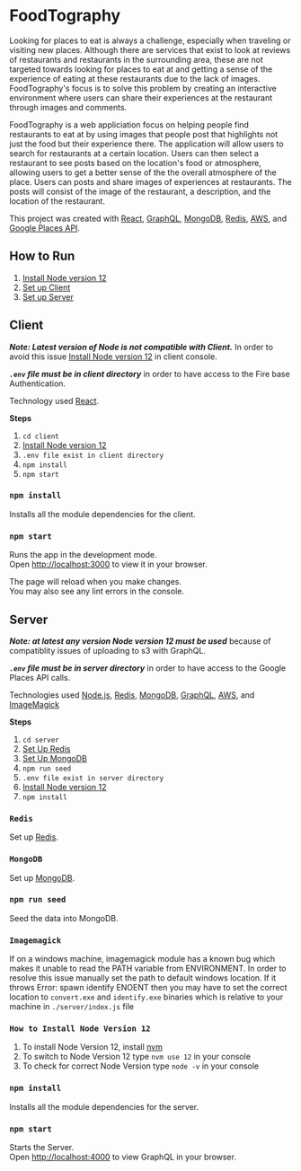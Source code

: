 # FoodTography
	
Looking for places to eat is always a challenge, especially when traveling or visiting new places. Although there are services that exist to look at reviews of restaurants and restaurants in the surrounding area, these are not targeted towards looking for places to eat at and getting a sense of the experience of eating at these restaurants due to the lack of images. FoodTography's focus is to solve this problem by creating an interactive environment where users can share their experiences at the restaurant through images and comments.

FoodTography is a web appliciation focus on helping people find restaurants to eat at by using images that people post that highlights not just the food but their experience there. The application will allow users to search for restaurants at a certain location. Users can then select a restaurant to see posts based on the location's food or atmosphere, allowing users to get a better sense of the the overall atmosphere of the place. Users can posts and share images of experiences at restaurants. The posts will consist of the image of the restaurant, a description, and the location of the restaurant.


This project was created with [React](https://github.com/facebook/create-react-app), [GraphQL](https://graphql.org/), [MongoDB](https://www.mongodb.com/), [Redis](https://redis.io/), [AWS](https://aws.amazon.com/), and [Google Places API](https://developers.google.com/maps/documentation/places/web-service/overview).


## How to Run
1. [Install Node version 12](#how-to-install-node-version-12)
2. [Set up Client](#client)
3. [Set up Server](#server)

## Client
***Note: Latest version of Node is not compatible with Client.***
In order to avoid this issue [Install Node version 12](#how-to-install-node-version-12) in client console.

***`.env` file must be in client directory*** in order to have access to the Fire base Authentication.

Technology used [React](https://github.com/facebook/create-react-app).

**Steps**
1. `cd client`
2. [Install Node version 12](#how-to-install-node-version-12)
3. `.env file exist in client directory`
4. `npm install`
6. `npm start`

### `npm install`
Installs all the module dependencies for the client.

### `npm start`

Runs the app in the development mode.\
Open [http://localhost:3000](http://localhost:3000) to view it in your browser.

The page will reload when you make changes.\
You may also see any lint errors in the console.


## Server
***Note: at latest any version Node version 12 must be used*** because of compatiblity issues of uploading to s3 with GraphQL.

***`.env` file must be in server directory*** in order to have access to the Google Places API calls.

Technologies used [Node.js](https://nodejs.org/en/docs/), [Redis](https://flaviocopes.com/redis-installation/), [MongoDB](https://www.mongodb.com/docs/manual/tutorial/getting-started/), [GraphQL](https://graphql.org/), [AWS](https://aws.amazon.com/), and [ImageMagick](https://imagemagick.org/index.php)

**Steps**
1. `cd server`
2.  [Set Up Redis](#redis)
3.  [Set Up MongoDB](#mongodb)
4.  `npm run seed`
5. `.env file exist in server directory`
6. [Install Node version 12](#how-to-install-node-version-12)
7. `npm install`

### `Redis`
Set up [Redis](https://flaviocopes.com/redis-installation/).

### `MongoDB`
Set up [MongoDB](https://www.mongodb.com/docs/manual/tutorial/getting-started).

### `npm run seed`
Seed the data into MongoDB.

### `Imagemagick`
If on a windows machine, imagemagick module has a known bug which makes it unable to read the PATH variable from ENVIRONMENT. In order to resolve this issue manually set the path to default windows location. If it throws Error: spawn identify ENOENT then you may have to set the correct location to `convert.exe` and `identify.exe` binaries which is relative to your machine in `./server/index.js` file

### `How to Install Node Version 12`
1. To install Node Version 12, install [nvm](https://github.com/nvm-sh/nvm)
2. To switch to Node Version 12 type  `nvm use 12` in your console
3. To check for correct Node Version type `node -v` in your console 


### `npm install`
Installs all the module dependencies for the server.

### `npm start`

Starts the Server.\
Open [http://localhost:4000](http://localhost:4000) to view GraphQL in your browser.



